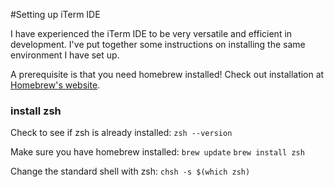 #Setting up iTerm IDE

I have experienced the iTerm IDE to be very versatile and efficient in development. I've put together some instructions on installing the same environment I have set up.

A prerequisite is that you need homebrew installed! Check out installation at [Homebrew's website](https://brew.sh/).

### install zsh
Check to see if zsh is already installed:
```zsh --version```

Make sure you have homebrew installed:
```brew update```
```brew install zsh```

Change the standard shell with zsh:
```chsh -s $(which zsh)```
